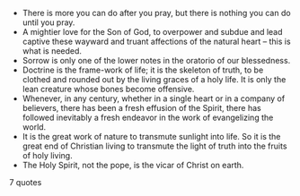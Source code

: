 - There is more you can do after you pray, but there is nothing you can do until you pray.
 - A mightier love for the Son of God, to overpower and subdue and lead captive these wayward and truant affections of the natural heart – this is what is needed.
 - Sorrow is only one of the lower notes in the oratorio of our blessedness.
 - Doctrine is the frame-work of life; it is the skeleton of truth, to be clothed and rounded out by the living graces of a holy life. It is only the lean creature whose bones become offensive.
 - Whenever, in any century, whether in a single heart or in a company of believers, there has been a fresh effusion of the Spirit, there has followed inevitably a fresh endeavor in the work of evangelizing the world.
 - It is the great work of nature to transmute sunlight into life. So it is the great end of Christian living to transmute the light of truth into the fruits of holy living.
 - The Holy Spirit, not the pope, is the vicar of Christ on earth.

7 quotes